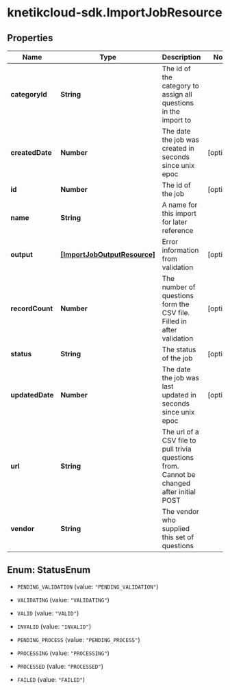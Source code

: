 # knetikcloud-sdk.ImportJobResource

## Properties
Name | Type | Description | Notes
------------ | ------------- | ------------- | -------------
**categoryId** | **String** | The id of the category to assign all questions in the import to | 
**createdDate** | **Number** | The date the job was created in seconds since unix epoc | [optional] 
**id** | **Number** | The id of the job | [optional] 
**name** | **String** | A name for this import for later reference | 
**output** | [**[ImportJobOutputResource]**](ImportJobOutputResource.md) | Error information from validation | [optional] 
**recordCount** | **Number** | The number of questions form the CSV file. Filled in after validation | [optional] 
**status** | **String** | The status of the job | [optional] 
**updatedDate** | **Number** | The date the job was last updated in seconds since unix epoc | [optional] 
**url** | **String** | The url of a CSV file to pull trivia questions from. Cannot be changed after initial POST | 
**vendor** | **String** | The vendor who supplied this set of questions | 


<a name="StatusEnum"></a>
## Enum: StatusEnum


* `PENDING_VALIDATION` (value: `"PENDING_VALIDATION"`)

* `VALIDATING` (value: `"VALIDATING"`)

* `VALID` (value: `"VALID"`)

* `INVALID` (value: `"INVALID"`)

* `PENDING_PROCESS` (value: `"PENDING_PROCESS"`)

* `PROCESSING` (value: `"PROCESSING"`)

* `PROCESSED` (value: `"PROCESSED"`)

* `FAILED` (value: `"FAILED"`)




